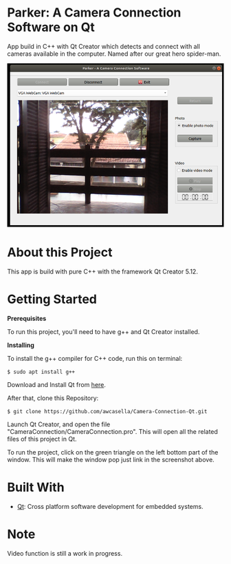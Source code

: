 # Parker: A Camera Connection Software on Qt

App build in C++ with Qt Creator which detects and connect with all cameras available in the computer. Named after our great hero spider-man.

![](Screenshot.png)

# About this Project

This app is build with pure C++ with the framework Qt Creator 5.12. 

# Getting Started

**Prerequisites**

To run this project, you'll need to have g++ and Qt Creator installed.

**Installing**

To install the g++ compiler for C++ code, run this on terminal:

	$ sudo apt install g++
	
Download and Install Qt from [here](https://www.qt.io/download?hsCtaTracking=f24f249b-61fb-4dec-9869-50512342f8d9%7Cf3adf380-4740-4f7e-9e49-d06fa99445fa).

After that, clone this Repository:

    $ git clone https://github.com/awcasella/Camera-Connection-Qt.git
  
Launch Qt Creator, and open the file "CameraConnection/CameraConnection.pro". This will open all the related files of this project in Qt.

To run the project, click on the green triangle on the left bottom part of the window. This will make the window pop just link in the screenshot above.

# Built With
- [Qt](https://www.qt.io): Cross platform software development for embedded systems.

# Note

Video function is still a work in progress.
